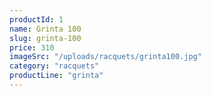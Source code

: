 ```yaml
---
productId: 1
name: Grinta 100
slug: grinta-100
price: 310
imageSrc: "/uploads/racquets/grinta100.jpg"
category: "racquets"
productLine: "grinta"
---
```

